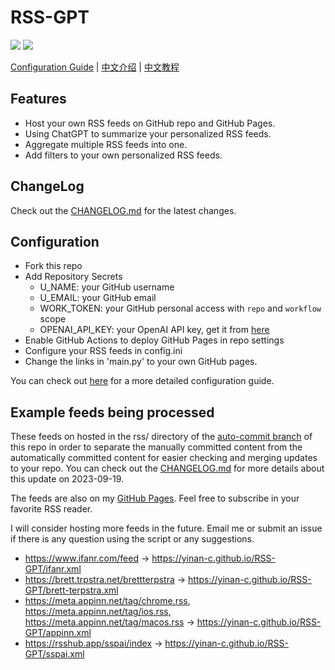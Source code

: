 # RSS-GPT

[![](https://img.shields.io/github/actions/workflow/status/yinan-c/RSS-GPT/cron-job.yml?label=cron-job)](https://github.com/yinan-c/RSS-GPT/actions/workflows/cron-job.yml)
[![](https://img.shields.io/github/actions/workflow/status/yinan-c/RSS-GPT/jekyll-gh-pages.yml?label=GitHub%20Pages)](https://github.com/yinan-c/RSS-GPT/actions/workflows/jekyll-gh-pages.yml)


[Configuration Guide](https://yinan.me/rss-gpt-manual-en.html) | [中文介绍](README-zh.md) | [中文教程](https://yinan.me/rss-gpt-manual-zh.html) 

## Features

- Host your own RSS feeds on GitHub repo and GitHub Pages.
- Using ChatGPT to summarize your personalized RSS feeds. 
- Aggregate multiple RSS feeds into one.
- Add filters to your own personalized RSS feeds.

## ChangeLog

Check out the [CHANGELOG.md](CHANGELOG.md) for the latest changes.

## Configuration

- Fork this repo
- Add Repository Secrets
    - U_NAME: your GitHub username
    - U_EMAIL: your GitHub email
    - WORK_TOKEN: your GitHub personal access with `repo` and `workflow` scope
    - OPENAI_API_KEY: your OpenAI API key, get it from [here](https://platform.openai.com/account/api-keys)
- Enable GitHub Actions to deploy GitHub Pages in repo settings
- Configure your RSS feeds in config.ini
- Change the links in 'main.py' to your own GitHub pages.

You can check out [here](https://yinan.me/rss-gpt-manual-en.html) for a more detailed configuration guide.

## Example feeds being processed

These feeds on hosted in the rss/ directory of the [auto-commit branch](https://github.com/yinan-c/RSS-GPT/tree/auto-commit) of this repo in order to separate the manually committed content from the automatically committed content for easier checking and merging updates to your repo.
You can check out the [CHANGELOG.md](CHANGELOG.md) for more details about this update on 2023-09-19.

The feeds are also on my [GitHub Pages](https://yinan.me/RSS-GPT/). Feel free to subscribe in your favorite RSS reader.

I will consider hosting more feeds in the future. Email me or submit an issue if there is any question using the script or any suggestions.
- https://www.ifanr.com/feed -> https://yinan-c.github.io/RSS-GPT/ifanr.xml
- https://brett.trpstra.net/brettterpstra -> https://yinan-c.github.io/RSS-GPT/brett-terpstra.xml
- https://meta.appinn.net/tag/chrome.rss, https://meta.appinn.net/tag/ios.rss, https://meta.appinn.net/tag/macos.rss -> https://yinan-c.github.io/RSS-GPT/appinn.xml
- https://rsshub.app/sspai/index -> https://yinan-c.github.io/RSS-GPT/sspai.xml
